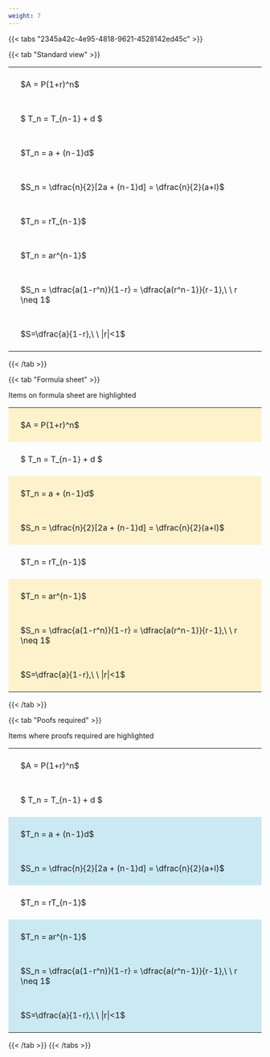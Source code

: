 ```yaml
---
weight: 7
---
```


{{< tabs "2345a42c-4e95-4818-9621-4528142ed45c" >}}

{{< tab "Standard view" >}}

<style type="text/css">
#T_a5f47 th.col_heading {
  text-align: left;
  font-size: 1em;
}
#T_a5f47 td {
  text-align: left;
  font-size: 1em;
  padding: 1.5em;
}
</style>
<table id="T_a5f47">
  <thead>
  </thead>
  <tbody>
    <tr>
      <td id="T_a5f47_row0_col0" class="data row0 col0" >$A = P(1+r)^n$</td>
    </tr>
    <tr>
      <td id="T_a5f47_row1_col0" class="data row1 col0" >$ T_n = T_{n-1} + d $</td>
    </tr>
    <tr>
      <td id="T_a5f47_row2_col0" class="data row2 col0" >$T_n = a + (n-1)d$</td>
    </tr>
    <tr>
      <td id="T_a5f47_row3_col0" class="data row3 col0" >$S_n = \dfrac{n}{2}[2a + (n-1)d] = \dfrac{n}{2}(a+l)$</td>
    </tr>
    <tr>
      <td id="T_a5f47_row4_col0" class="data row4 col0" >$T_n = rT_{n-1}$</td>
    </tr>
    <tr>
      <td id="T_a5f47_row5_col0" class="data row5 col0" >$T_n = ar^{n-1}$</td>
    </tr>
    <tr>
      <td id="T_a5f47_row6_col0" class="data row6 col0" >$S_n = \dfrac{a(1-r^n)}{1-r} = \dfrac{a(r^n-1)}{r-1},\ \  r \neq 1$</td>
    </tr>
    <tr>
      <td id="T_a5f47_row7_col0" class="data row7 col0" >$S=\dfrac{a}{1-r},\ \ |r|<1$</td>
    </tr>
  </tbody>
</table>
{{< /tab >}}

{{< tab "Formula sheet" >}}

Items on formula sheet are highlighted 
<br>
<style type="text/css">
#T_c3555 th.col_heading {
  text-align: left;
  font-size: 1em;
}
#T_c3555 td {
  text-align: left;
  font-size: 1em;
  padding: 1.5em;
}
#T_c3555_row0_col0, #T_c3555_row2_col0, #T_c3555_row3_col0, #T_c3555_row5_col0, #T_c3555_row6_col0, #T_c3555_row7_col0 {
  background-color: rgba(255,194,10, 0.2);
}
#T_c3555_row1_col0, #T_c3555_row4_col0 {
  background-color: rgba(0,0,0,0);
}
</style>
<table id="T_c3555">
  <thead>
  </thead>
  <tbody>
    <tr>
      <td id="T_c3555_row0_col0" class="data row0 col0" >$A = P(1+r)^n$</td>
    </tr>
    <tr>
      <td id="T_c3555_row1_col0" class="data row1 col0" >$ T_n = T_{n-1} + d $</td>
    </tr>
    <tr>
      <td id="T_c3555_row2_col0" class="data row2 col0" >$T_n = a + (n-1)d$</td>
    </tr>
    <tr>
      <td id="T_c3555_row3_col0" class="data row3 col0" >$S_n = \dfrac{n}{2}[2a + (n-1)d] = \dfrac{n}{2}(a+l)$</td>
    </tr>
    <tr>
      <td id="T_c3555_row4_col0" class="data row4 col0" >$T_n = rT_{n-1}$</td>
    </tr>
    <tr>
      <td id="T_c3555_row5_col0" class="data row5 col0" >$T_n = ar^{n-1}$</td>
    </tr>
    <tr>
      <td id="T_c3555_row6_col0" class="data row6 col0" >$S_n = \dfrac{a(1-r^n)}{1-r} = \dfrac{a(r^n-1)}{r-1},\ \  r \neq 1$</td>
    </tr>
    <tr>
      <td id="T_c3555_row7_col0" class="data row7 col0" >$S=\dfrac{a}{1-r},\ \ |r|<1$</td>
    </tr>
  </tbody>
</table>
{{< /tab >}}

{{< tab "Poofs required" >}}

Items where proofs required are highlighted 
<br>
<style type="text/css">
#T_1239f th.col_heading {
  text-align: left;
  font-size: 1em;
}
#T_1239f td {
  text-align: left;
  font-size: 1em;
  padding: 1.5em;
}
#T_1239f_row0_col0, #T_1239f_row1_col0, #T_1239f_row4_col0 {
  background-color: rgba(0,0,0,0);
}
#T_1239f_row2_col0, #T_1239f_row3_col0, #T_1239f_row5_col0, #T_1239f_row6_col0, #T_1239f_row7_col0 {
  background-color: rgba(0,150,200, 0.2);
}
</style>
<table id="T_1239f">
  <thead>
  </thead>
  <tbody>
    <tr>
      <td id="T_1239f_row0_col0" class="data row0 col0" >$A = P(1+r)^n$</td>
    </tr>
    <tr>
      <td id="T_1239f_row1_col0" class="data row1 col0" >$ T_n = T_{n-1} + d $</td>
    </tr>
    <tr>
      <td id="T_1239f_row2_col0" class="data row2 col0" >$T_n = a + (n-1)d$</td>
    </tr>
    <tr>
      <td id="T_1239f_row3_col0" class="data row3 col0" >$S_n = \dfrac{n}{2}[2a + (n-1)d] = \dfrac{n}{2}(a+l)$</td>
    </tr>
    <tr>
      <td id="T_1239f_row4_col0" class="data row4 col0" >$T_n = rT_{n-1}$</td>
    </tr>
    <tr>
      <td id="T_1239f_row5_col0" class="data row5 col0" >$T_n = ar^{n-1}$</td>
    </tr>
    <tr>
      <td id="T_1239f_row6_col0" class="data row6 col0" >$S_n = \dfrac{a(1-r^n)}{1-r} = \dfrac{a(r^n-1)}{r-1},\ \  r \neq 1$</td>
    </tr>
    <tr>
      <td id="T_1239f_row7_col0" class="data row7 col0" >$S=\dfrac{a}{1-r},\ \ |r|<1$</td>
    </tr>
  </tbody>
</table>
{{< /tab >}}
{{< /tabs >}}